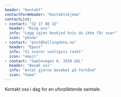 ```yaml
---
header: "Kontakt"
contactFormHeader: "Kontaktskjema"
contactList:
- contact: "32 17 80 32"
  header: "Ring oss"
  info: "Legg igjen beskjed hvis du ikke får svar"
  icon: "phone"
- contact: "post@hallingdata.no"
  header: "Epost"
  info: "Vi svarer vanligvis raskt"
  icon: "email"
- contact: "Gamlevegen 6, 3550 GOL"
  header: "Besøk oss"
  info: "Avtal gjerne besøket på forhånd"
  icon: "home"
---
```

Kontakt oss i dag for en uforpliktende samtale.